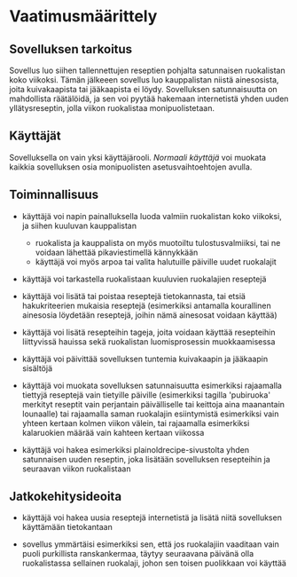 # Vaatimusmäärittely

## Sovelluksen tarkoitus

Sovellus luo siihen tallennettujen reseptien pohjalta satunnaisen ruokalistan koko viikoksi. Tämän jälkeeen sovellus luo kauppalistan niistä ainesosista, joita kuivakaapista tai jääkaapista ei löydy. Sovelluksen satunnaisuutta on mahdollista räätälöidä, ja sen voi pyytää hakemaan internetistä yhden uuden yllätysreseptin, jolla viikon ruokalistaa monipuolistetaan.

## Käyttäjät

Sovelluksella on vain yksi käyttäjärooli. _Normaali käyttäjä_ voi muokata kaikkia sovelluksen osia monipuolisten asetusvaihtoehtojen avulla.

## Toiminnallisuus

- käyttäjä voi napin painalluksella luoda valmiin ruokalistan koko viikoksi, ja siihen kuuluvan kauppalistan
	- ruokalista ja kauppalista on myös muotoiltu tulostusvalmiiksi, tai ne voidaan lähettää pikaviestimellä kännykkään
	- käyttäjä voi myös arpoa tai valita halutuille päiville uudet ruokalajit

- käyttäjä voi tarkastella ruokalistaan kuuluvien ruokalajien reseptejä

- käyttäjä voi lisätä tai poistaa reseptejä tietokannasta, tai etsiä hakukriteerien mukaisia reseptejä (esimerkiksi antamalla kourallinen ainesosia löydetään reseptejä, joihin nämä ainesosat voidaan käyttää)

- käyttäjä voi lisätä resepteihin tageja, joita voidaan käyttää resepteihin liittyvissä hauissa sekä ruokalistan luomisprosessin muokkaamisessa

- käyttäjä voi päivittää sovelluksen tuntemia kuivakaapin ja jääkaapin sisältöjä

- käyttäjä voi muokata sovelluksen satunnaisuutta esimerkiksi rajaamalla tiettyjä reseptejä vain tietyille päiville (esimerkiksi tagilla 'pubiruoka' merkityt reseptit vain perjantain päivälliselle tai keittoja aina maanantain lounaalle) tai rajaamalla saman ruokalajin esiintymistä esimerkiksi vain yhteen kertaan kolmen viikon välein, tai rajaamalla esimerkiksi kalaruokien määrää vain kahteen kertaan viikossa

- käyttäjä voi hakea esimerkiksi plainoldrecipe-sivustolta yhden satunnaisen uuden reseptin, joka lisätään sovelluksen resepteihin ja seuraavan viikon ruokalistaan

## Jatkokehitysideoita

- käyttäjä voi hakea uusia reseptejä internetistä ja lisätä niitä sovelluksen käyttämään tietokantaan

- sovellus ymmärtäisi esimerkiksi sen, että jos ruokalajiin vaaditaan vain puoli purkillista ranskankermaa, täytyy seuraavana päivänä olla ruokalistassa sellainen ruokalaji, johon sen toisen puolikkaan voi käyttää
